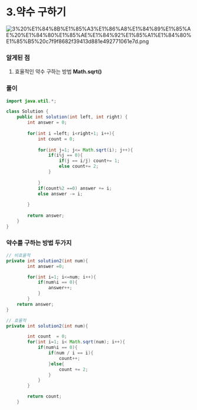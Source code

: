 # 3.약수 구하기

![3%20%E1%84%8B%E1%85%A3%E1%86%A8%E1%84%89%E1%85%AE%20%E1%84%80%E1%85%AE%E1%84%92%E1%85%A1%E1%84%80%E1%85%B5%20c7f9f8682f39413d881e492771061e7d.png](3%20%E1%84%8B%E1%85%A3%E1%86%A8%E1%84%89%E1%85%AE%20%E1%84%80%E1%85%AE%E1%84%92%E1%85%A1%E1%84%80%E1%85%B5%20c7f9f8682f39413d881e492771061e7d.png)

### 알게된 점

1. 효율적인 약수 구하는 방법 **Math.sqrt()**

### 풀이

```java
import java.util.*;

class Solution {
    public int solution(int left, int right) {
        int answer = 0;
        
        for(int i =left; i<right+1; i++){
            int count = 0;
            
            for(int j=1; j<= Math.sqrt(i); j++){
                if(i%j == 0){
                    if(j == i/j) count+= 1; 
                    else count+= 2;  
                }
                
            }
            if(count%2 ==0) answer += i;
            else answer -= i;
            
        }
        
        return answer;
    }
}
```

### 약수를 구하는 방법 두가지

```java
// 비효율적
private int solution2(int num){
        int answer =0;

        for(int i=1; i<=num; i++){
            if(num%i == 0){
                answer++;
            }
        }
	return answer;
}

// 효율적
private int solution2(int num){

        int count  = 0;
        for(int i=1; i< Math.sqrt(num); i++){
            if(num%i == 0){
                if(num / i == i){
                    count++;
                }else{
                    count += 2;
                }
            }
        }

        return count;
    }
```